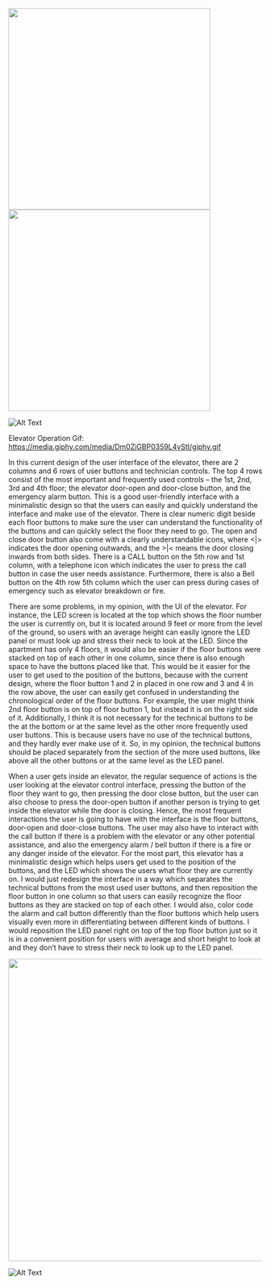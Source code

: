 <img src="https://i.imgur.com/DWcBwLp.jpg" width="400"> <img src="https://i.imgur.com/7kaq6R4.jpg" width="400">

![Alt Text](https://media.giphy.com/media/Dm0ZiGBP0359L4vStI/giphy.gif)

Elevator Operation Gif: https://media.giphy.com/media/Dm0ZiGBP0359L4vStI/giphy.gif

In this current design of the user interface of the elevator, there are 2 columns and 6 rows of user buttons and technician controls. The top 4 rows consist of the most important and frequently used controls – the 1st, 2nd, 3rd and 4th floor; the elevator door-open and door-close button, and the emergency alarm button. This is a good user-friendly interface with a minimalistic design so that the users can easily and quickly understand the interface and make use of the elevator. There is clear numeric digit beside each floor buttons to make sure the user can understand the functionality of the buttons and can quickly select the floor they need to go. The open and close door button also come with a clearly understandable icons, where <|> indicates the door opening outwards, and the >|< means the door closing inwards from both sides. There is a CALL button on the 5th row and 1st column, with a telephone icon which indicates the user to press the call button in case the user needs assistance. Furthermore, there is also a Bell button on the 4th row 5th column which the user can press during cases of emergency such as elevator breakdown or fire. 

There are some problems, in my opinion, with the UI of the elevator. For instance, the LED screen is located at the top which shows the floor number the user is currently on, but it is located around 9 feet or more from the level of the ground, so users with an average height can easily ignore the LED panel or must look up and stress their neck to look at the LED. Since the apartment has only 4 floors, it would also be easier if the floor buttons were stacked on top of each other in one column, since there is also enough space to have the buttons placed like that. This would be it easier for the user to get used to the position of the buttons, because with the current design, where the floor button 1 and 2 in placed in one row and 3 and 4 in the row above, the user can easily get confused in understanding the chronological order of the floor buttons. For example, the user might think 2nd floor button is on top of floor button 1, but instead it is on the right side of it. Additionally, I think it is not necessary for the technical buttons to be the at the bottom or at the same level as the other more frequently used user buttons. This is because users have no use of the technical buttons, and they hardly ever make use of it. So, in my opinion, the technical buttons should be placed separately from the section of the more used buttons, like above all the other buttons or at the same level as the LED panel.

When a user gets inside an elevator, the regular sequence of actions is the user looking at the elevator control interface, pressing the button of the floor they want to go, then pressing the door close button, but the user can also choose to press the door-open button if another person is trying to get inside the elevator while the door is closing. Hence, the most frequent interactions the user is going to have with the interface is the floor buttons, door-open and door-close buttons. The user may also have to interact with the call button if there is a problem with the elevator or any other potential assistance, and also the emergency alarm / bell button if there is a fire or any danger inside of the elevator. For the most part, this elevator has a minimalistic design which helps users get used to the position of the buttons, and the LED which shows the users what floor they are currently on. I would just redesign the interface in a way which separates the technical buttons from the most used user buttons, and then reposition the floor button in one column so that users can easily recognize the floor buttons as they are stacked on top of each other. I would also, color code the alarm and call button differently than the floor buttons which help users visually even more in differentiating between different kinds of buttons. I would reposition the LED panel right on top of the top floor button just so it is in a convenient position for users with average and short height to look at and they don’t have to stress their neck to look up to the LED panel.



<img src="https://i.imgur.com/pCEO93X.jpg" width="600"> 

![Alt Text](https://media.giphy.com/media/PawCO6XPVSsGXlede8/giphy.gif)
